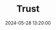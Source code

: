 ---
title: Trust
description: Jeremy Keith drops a truth bomb about Google, MDN and other corps real biggest asset.
url: https://adactio.com/journal/21160
date: 2024-05-28 13:20:00
rss: true
tags:
    - trust
    - ai
    - big-tech
    - google
---